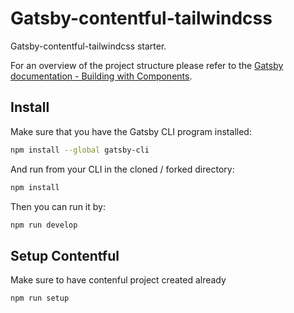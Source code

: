 # Gatsby-contentful-tailwindcss

Gatsby-contentful-tailwindcss starter.

For an overview of the project structure please refer to the [Gatsby documentation - Building with Components](https://www.gatsbyjs.org/docs/building-with-components/).

## Install

Make sure that you have the Gatsby CLI program installed:

```sh
npm install --global gatsby-cli
```

And run from your CLI in the cloned / forked directory:

```sh
npm install
```

Then you can run it by:

```sh
npm run develop
```

## Setup Contentful

Make sure to have contenful project created already

```sh
npm run setup
```
